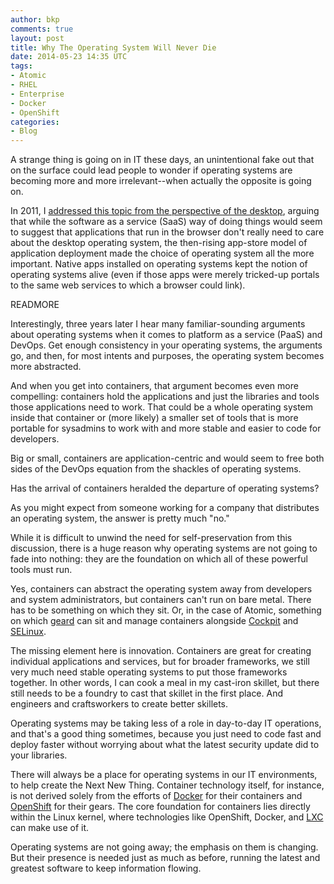 ```yaml
---
author: bkp
comments: true
layout: post
title: Why The Operating System Will Never Die
date: 2014-05-23 14:35 UTC
tags:
- Atomic
- RHEL
- Enterprise
- Docker
- OpenShift
categories:
- Blog
---
```

A strange thing is going on in IT these days, an unintentional fake out that on the surface could lead people to wonder if operating systems are becoming more and more irrelevant--when actually the opposite is going on.

In 2011, I [addressed this topic from the perspective of the desktop](http://www.itworld.com/it-managementstrategy/230479/return-operating-system), arguing that while the software as a service (SaaS) way of doing things would seem to suggest that applications that run in the browser don't really need to care about the desktop operating system, the then-rising app-store model of application deployment made the choice of operating system all the more important. Native apps installed on operating systems kept the notion of operating systems alive (even if those apps were merely tricked-up portals to the same web services to which a browser could link).

READMORE

Interestingly, three years later I hear many familiar-sounding arguments about operating systems when it comes to platform as a service (PaaS) and DevOps. Get enough consistency in your operating systems, the arguments go, and then, for most intents and purposes, the operating system becomes more abstracted.

And when you get into containers, that argument becomes even more compelling: containers hold the applications and just the libraries and tools those applications need to work. That could be a whole operating system inside that container or (more likely) a smaller set of tools that is more portable for sysadmins to work with and more stable and easier to code for developers. 

Big or small, containers are application-centric and would seem to free both sides of the DevOps equation from the shackles of operating systems. 

Has the arrival of containers heralded the departure of operating systems?

As you might expect from someone working for a company that distributes an operating system, the answer is pretty much "no."

While it is difficult to unwind the need for self-preservation from this discussion, there is a huge reason why operating systems are not going to fade into nothing: they are the foundation on which all of these powerful tools must run.

Yes, containers can abstract the operating system away from developers and system administrators, but containers can't run on bare metal. There has to be something on which they sit. Or, in the case of Atomic, something on which [geard](http://openshift.github.io/geard/) can sit and manage containers alongside [Cockpit](http://cockpit-project.org/) and [SELinux](http://selinuxproject.org/).

The missing element here is innovation. Containers are great for creating individual applications and services, but for broader frameworks, we still very much need stable operating systems to put those frameworks together. In other words, I can cook a meal in my cast-iron skillet, but there still needs to be a foundry to cast that skillet in the first place. And engineers and craftsworkers to create better skillets.

Operating systems may be taking less of a role in day-to-day IT operations, and that's a good thing sometimes, because you just need to code fast and deploy faster without worrying about what the latest security update did to your libraries.

There will always be a place for operating systems in our IT environments, to help create the Next New Thing. Container technology itself, for instance, is not derived solely from the efforts of [Docker](https://www.docker.io/) for their containers and [OpenShift](https://www.openshift.com/) for their gears. The core foundation for containers lies directly within the Linux kernel, where technologies like OpenShift, Docker, and [LXC](https://linuxcontainers.org/) can make use of it.

Operating systems are not going away; the emphasis on them is changing. But their presence is needed just as much as before, running the latest and greatest software to keep information flowing.
